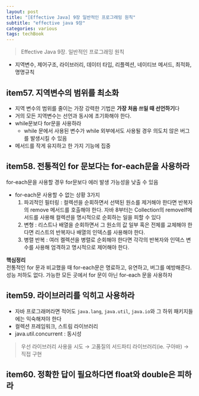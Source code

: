 ```yaml
---
layout: post
title: "[Effective Java] 9장 일반적인 프로그래밍 원칙"
subtitle: "effective java 9장"
categories: various
tags: techBook
---
```

> Effective Java 9장. 일반적인 프로그래밍 원칙

- 지역변수, 제어구조, 라이브러리, 데이터 타입, 리플렉션, 네이티브 메서드, 최적화, 명명규칙

## item57. 지역변수의 범위를 최소화
- 지역 변수의 범위를 줄이는 가장 강력한 기법은 **가장 처음 쓰일 때 선언하기**다
- 거의 모든 지역변수는 선언과 동시에 초기화해야 한다.
- while문보다 for문을 사용하라
    - while 문에서 사용된 변수가 while 외부에서도 사용될 경우 의도치 않은 버그를 발생시킬 수 있음
- 메서드를 작게 유지하고 한 가지 기능에 집중

## item58. 전통적인 for 문보다는 for-each문을 사용하라
for-each문을 사용할 경우 for문보다 에러 발생 가능성을 낮출 수 있음  
- for-each문 사용할 수 없는 상황 3가지
    1. 파괴적인 필터링 : 컬렉션을 순회하면서 선택된 원소를 제거해야 한다면 반복자의 remove 메서드를 호출해야 한다. 자바 8부터는 Collection의 removeIf메서드를 사용해 컬렉션을 명시적으로 순회하는 일을 피할 수 있다
    2. 변형 : 리스트나 배열을 순회하면서 그 원소의 값 일부 혹은 전체를 교체해야 한다면 리스트의 반복자나 배열의 인덱스를 사용해야 한다.
    3. 병렬 반복 : 여러 켈렉션을 병렬로 순회해야 한다면 각각의 반복자와 인덱스 변수를 사용해 엄격하고 명시적으로 제어해야 한다.

**핵심정리**  
전통적인 for 문과 비교했을 때 for-each문은 명료하고, 유연하고, 버그를 예방해준다. 성능 저하도 없다. 가능한 모든 곳에서 for 문이 아닌 for-each 문을 사용하자

## item59. 라이브러리를 익히고 사용하라
- 자바 프로그래머라면 적어도 `java.lang`, `java.util`, `java.io`와 그 하위 패키지들에는 익숙해져야 한다
- 컬렉션 프레임워크, 스트림 라이브러리
- java.util.concurrent : 동시성

> 우선 라이브러리 사용을 시도 → 고품질의 서드파티 라이브러리(ie. 구아바) → 직접 구현  

## item60. 정확한 답이 필요하다면 float와 double은 피하라
